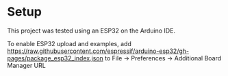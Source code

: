 # Setup
This project was tested using an ESP32 on the Arduino IDE.   

To enable ESP32 upload and examples, add https://raw.githubusercontent.com/espressif/arduino-esp32/gh-pages/package_esp32_index.json to File -> Preferences -> Additional Board Manager URL
